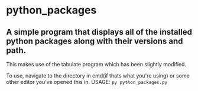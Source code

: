 # python_packages
## A simple program that displays all of the installed python packages along with their versions and path.

This makes use of the tabulate program which has been slightly modified.

To use, navigate to the directory in cmd(if thats what you're using) or some other editor you've opened this in.
USAGE: `py python_packages.py`
